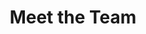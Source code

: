 ---
title: Meet the Team
type: team
image: /img/family.jpg
team:
  blurbs:
    - member:
        heading: "Uno"
        image: "/img/bw-pallet.jpg"
        text: "One"
    - member:
        heading: "Dos"
        image: "/img/bw-pallet.jpg"
        text: "Two"
    - member:
        heading: "Tres"
        image: "/img/bw-pallet.jpg"
        text: "Three"
    - member:
        heading: "Quatro"
        image: "/img/bw-pallet.jpg"
        text: "Four"
---
